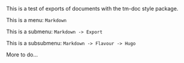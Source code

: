 This is a test of exports of documents with the tm-doc style package.

This is a menu: `Markdown`

This is a submenu: `Markdown -> Export`

This is a subsubmenu: `Markdown -> Flavour -> Hugo`

More to do…